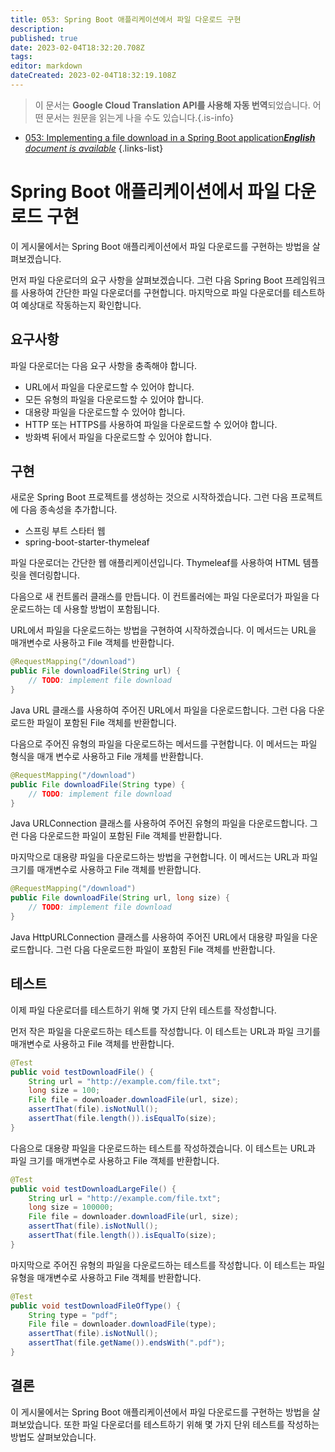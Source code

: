 ```yaml
---
title: 053: Spring Boot 애플리케이션에서 파일 다운로드 구현
description: 
published: true
date: 2023-02-04T18:32:20.708Z
tags: 
editor: markdown
dateCreated: 2023-02-04T18:32:19.108Z
---
```


> 이 문서는 **Google Cloud Translation API를 사용해 자동 번역**되었습니다.
어떤 문서는 원문을 읽는게 나을 수도 있습니다.{.is-info}



- [053: Implementing a file download in a Spring Boot application***English** document is available*](/en/Knowledge-base/Spring-Boot/Learning/053-implementing-a-file-download-in-a-spring-boot-application)
{.links-list}


# Spring Boot 애플리케이션에서 파일 다운로드 구현

이 게시물에서는 Spring Boot 애플리케이션에서 파일 다운로드를 구현하는 방법을 살펴보겠습니다.

먼저 파일 다운로더의 요구 사항을 살펴보겠습니다. 그런 다음 Spring Boot 프레임워크를 사용하여 간단한 파일 다운로더를 구현합니다. 마지막으로 파일 다운로더를 테스트하여 예상대로 작동하는지 확인합니다.

## 요구사항

파일 다운로더는 다음 요구 사항을 충족해야 합니다.

- URL에서 파일을 다운로드할 수 있어야 합니다.
- 모든 유형의 파일을 다운로드할 수 있어야 합니다.
- 대용량 파일을 다운로드할 수 있어야 합니다.
- HTTP 또는 HTTPS를 사용하여 파일을 다운로드할 수 있어야 합니다.
- 방화벽 뒤에서 파일을 다운로드할 수 있어야 합니다.

## 구현

새로운 Spring Boot 프로젝트를 생성하는 것으로 시작하겠습니다. 그런 다음 프로젝트에 다음 종속성을 추가합니다.

- 스프링 부트 스타터 웹
- spring-boot-starter-thymeleaf

파일 다운로더는 간단한 웹 애플리케이션입니다. Thymeleaf를 사용하여 HTML 템플릿을 렌더링합니다.

다음으로 새 컨트롤러 클래스를 만듭니다. 이 컨트롤러에는 파일 다운로더가 파일을 다운로드하는 데 사용할 방법이 포함됩니다.

URL에서 파일을 다운로드하는 방법을 구현하여 시작하겠습니다. 이 메서드는 URL을 매개변수로 사용하고 File 객체를 반환합니다.

```java
@RequestMapping("/download")
public File downloadFile(String url) {
    // TODO: implement file download
}
```

Java URL 클래스를 사용하여 주어진 URL에서 파일을 다운로드합니다. 그런 다음 다운로드한 파일이 포함된 File 객체를 반환합니다.

다음으로 주어진 유형의 파일을 다운로드하는 메서드를 구현합니다. 이 메서드는 파일 형식을 매개 변수로 사용하고 File 개체를 반환합니다.

```java
@RequestMapping("/download")
public File downloadFile(String type) {
    // TODO: implement file download
}
```

Java URLConnection 클래스를 사용하여 주어진 유형의 파일을 다운로드합니다. 그런 다음 다운로드한 파일이 포함된 File 객체를 반환합니다.

마지막으로 대용량 파일을 다운로드하는 방법을 구현합니다. 이 메서드는 URL과 파일 크기를 매개변수로 사용하고 File 객체를 반환합니다.

```java
@RequestMapping("/download")
public File downloadFile(String url, long size) {
    // TODO: implement file download
}
```

Java HttpURLConnection 클래스를 사용하여 주어진 URL에서 대용량 파일을 다운로드합니다. 그런 다음 다운로드한 파일이 포함된 File 객체를 반환합니다.

## 테스트

이제 파일 다운로더를 테스트하기 위해 몇 가지 단위 테스트를 작성합니다.

먼저 작은 파일을 다운로드하는 테스트를 작성합니다. 이 테스트는 URL과 파일 크기를 매개변수로 사용하고 File 객체를 반환합니다.

```java
@Test
public void testDownloadFile() {
    String url = "http://example.com/file.txt";
    long size = 100;
    File file = downloader.downloadFile(url, size);
    assertThat(file).isNotNull();
    assertThat(file.length()).isEqualTo(size);
}
```

다음으로 대용량 파일을 다운로드하는 테스트를 작성하겠습니다. 이 테스트는 URL과 파일 크기를 매개변수로 사용하고 File 객체를 반환합니다.

```java
@Test
public void testDownloadLargeFile() {
    String url = "http://example.com/file.txt";
    long size = 100000;
    File file = downloader.downloadFile(url, size);
    assertThat(file).isNotNull();
    assertThat(file.length()).isEqualTo(size);
}
```

마지막으로 주어진 유형의 파일을 다운로드하는 테스트를 작성합니다. 이 테스트는 파일 유형을 매개변수로 사용하고 File 객체를 반환합니다.

```java
@Test
public void testDownloadFileOfType() {
    String type = "pdf";
    File file = downloader.downloadFile(type);
    assertThat(file).isNotNull();
    assertThat(file.getName()).endsWith(".pdf");
}
```

## 결론

이 게시물에서는 Spring Boot 애플리케이션에서 파일 다운로드를 구현하는 방법을 살펴보았습니다. 또한 파일 다운로더를 테스트하기 위해 몇 가지 단위 테스트를 작성하는 방법도 살펴보았습니다.
